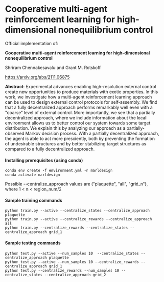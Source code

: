 # Cooperative multi-agent reinforcement learning for high-dimensional nonequilibrium control


Official implementation of:  

**Cooperative multi-agent reinforcement learning for high-dimensional nonequilibrium control**

Shriram Chennakesavalu and Grant M. Rotskoff

https://arxiv.org/abs/2111.06875


**Abstract**: Experimental advances enabling high-resolution external control create new opportunities to produce materials with exotic properties. In this work, we investigate how a multi-agent reinforcement learning approach can be used to design external control protocols for self-assembly. We find that a fully decentralized approach performs remarkably well even with a "coarse" level of external control. More importantly, we see that a partially decentralized approach, where we include information about the local environment allows us to better control our system towards some target distribution. We explain this by analyzing our approach as a partially-observed Markov decision process. With a partially decentralized approach, the agent is able to act more presciently, both by preventing the formation of undesirable structures and by better stabilizing target structures as compared to a fully decentralized approach.

#### Installing prerequisites (using conda)

```
conda env create -f environment.yml -n marldesign
conda activate marldesign
```

Possible --centralize_approach values are ("plaquette", "all", "grid_n"), where 1 < n < region_num/2

#### Sample training commands
```
python train.py --active --centralize_states --centralize_approach plaquette
python train.py --active --centralize_rewards --centralize_approach all
python train.py --centralize_rewards --centralize_states --centralize_approach grid_1
```

#### Sample testing commands
```
python test.py --active --num_samples 10  --centralize_states --centralize_approach plaquette
python test.py --active --num_samples 10 --centralize_rewards --centralize_approach grid_1
python test.py --centralize_rewards --num_samples 10 --centralize_states --centralize_approach grid_2
```
